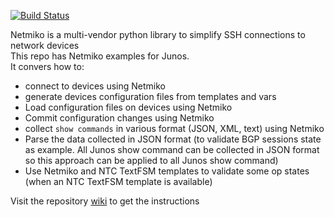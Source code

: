 [![Build Status](https://travis-ci.org/ksator/junos_automation_with_netmiko.svg?branch=master)](https://travis-ci.org/ksator/junos_automation_with_netmiko)  

Netmiko is a multi-vendor python library to simplify SSH connections to network devices   
This repo has Netmiko examples for Junos.  
It convers how to: 
- connect to devices using Netmiko
- generate devices configuration files from templates and vars
- Load configuration files on devices using Netmiko
- Commit configuration changes using Netmiko
- collect `show commands` in various format (JSON, XML, text) using Netmiko
- Parse the data collected in JSON format (to validate BGP sessions state as example. All Junos show command can be collected in JSON format so this approach can be applied to all Junos show command)  
- Use Netmiko and NTC TextFSM templates to validate some op states (when an NTC TextFSM template is available)  

Visit the repository [wiki](https://github.com/ksator/junos_automation_with_netmiko/wiki) to get the instructions  


